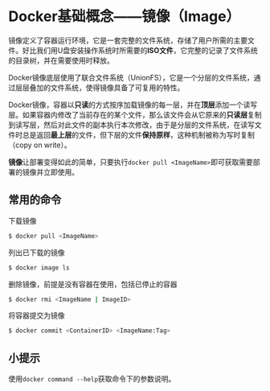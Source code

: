 # Docker基础概念——镜像（Image）

镜像定义了容器运行环境，它是一套完整的文件系统，存储了用户所需的主要文件。好比我们用U盘安装操作系统时所需要的**ISO文件**，它完整的记录了文件系统的目录树，并在需要使用时释放。

Docker镜像底层使用了联合文件系统（UnionFS），它是一个分层的文件系统，通过层层叠加的文件系统，使得镜像具备了可复用的特性。

Docker镜像，容器以**只读**的方式按序加载镜像的每一层，并在**顶层**添加一个读写层。如果容器内修改了当前存在的某个文件，那么该文件会从它原来的**只读层**复制到读写层，然后对此文件的副本执行本次修改，由于是分层的文件系统，在读写文件时总是返回**最上层**的文件，但下层的文件**保持原样**，这种机制被称为写时复制（copy on write）。

**镜像**让部署变得如此的简单，只要执行`docker pull <ImageName>`即可获取需要部署的镜像并立即使用。

## 常用的命令
下载镜像
```bash
$ docker pull <ImageName>
```

列出已下载的镜像
```bash
$ docker image ls
```

删除镜像，前提是没有容器在使用，包括已停止的容器
```bash
$ docker rmi <ImageName | ImageID>
```

将容器提交为镜像
```bash
$ docker commit <ContainerID> <ImageName:Tag>
```

## 小提示
使用`docker command --help`获取命令下的参数说明。